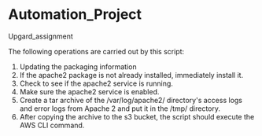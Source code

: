 # Automation_Project
Upgard_assignment

The following operations are carried out by this script:
1) Updating the packaging information
2) If the apache2 package is not already installed, immediately install it.
3) Check to see if the apache2 service is running.
4) Make sure the apache2 service is enabled.
5) Create a tar archive of the /var/log/apache2/ directory's access logs and error logs from Apache 2 and put it in the /tmp/ directory.
6) After copying the archive to the s3 bucket, the script should execute the AWS CLI command.
